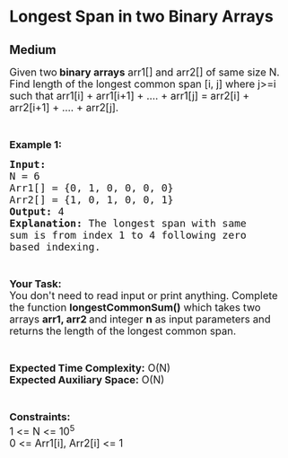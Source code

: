# Longest Span in two Binary Arrays
## Medium 
<div class="problem-statement">
                <p></p><p><span style="font-size:18px">Given two<strong> binary arrays</strong> arr1[] and arr2[] of same size N. Find length of the longest common span [i, j]&nbsp;where j&gt;=i such that arr1[i] + arr1[i+1] + …. + arr1[j] = arr2[i] + arr2[i+1] + …. + arr2[j].&nbsp;</span></p>

<p>&nbsp;</p>

<p><span style="font-size:18px"><strong>Example 1:</strong></span></p>

<pre><span style="font-size:18px"><strong>Input:
</strong>N = 6
Arr1[] = {0,&nbsp;1,&nbsp;0,&nbsp;0,&nbsp;0,&nbsp;0}
Arr2[] = {1,&nbsp;0,&nbsp;1,&nbsp;0,&nbsp;0,&nbsp;1}
<strong>Output:</strong> 4
<strong>Explanation:</strong> The longest span with same
sum is from index 1 to 4 following zero 
based indexing.</span>
</pre>

<p>&nbsp;</p>

<p><span style="font-size:18px"><strong>Your Task:</strong><br>
You don't need to read input or print anything.&nbsp;Complete the function <strong>longestCommonSum()</strong>&nbsp;which takes two arrays&nbsp;<strong>arr1, arr2&nbsp;</strong>and integer&nbsp;<strong>n</strong>&nbsp;as input parameters&nbsp;and returns the length of the longest common span.</span></p>

<p>&nbsp;</p>

<p><span style="font-size:18px"><strong>Expected Time Complexity:</strong>&nbsp;O(N)<br>
<strong>Expected Auxiliary Space:</strong>&nbsp;O(N)</span></p>

<p>&nbsp;</p>

<p><span style="font-size:18px"><strong>Constraints:</strong><br>
1 &lt;= N &lt;= 10<sup>5</sup><br>
0 &lt;= Arr1[i], Arr2[i] &lt;= 1</span></p>
 <p></p>
            </div>